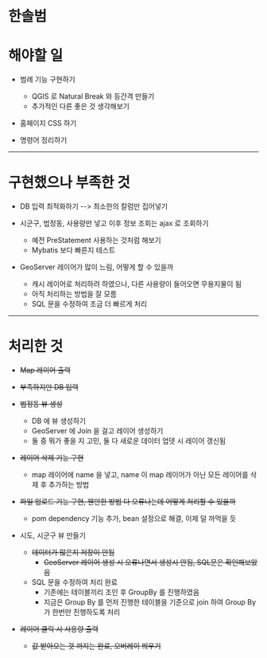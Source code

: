 # 한솔범

# 해야할 일


- 범례 기능 구현하기

  - QGIS 로 Natural Break 와 등간격 만들기
  - 추가적인 다른 좋은 것 생각해보기

- 홈페이지 CSS 하기

- 명령어 정리하기

---

# 구현했으나 부족한 것

- DB 입력 최적화하기 --> 최소한의 칼럼만 집어넣기

- 시군구, 법정동, 사용량만 넣고 이후 정보 조회는 ajax 로 조회하기

  - 예전 PreStatement 사용하는 것처럼 해보기
  - Mybatis 보다 빠른지 테스트

- GeoServer 레이어가 많이 느림, 어떻게 할 수 있을까

  - 캐시 레이어로 처리하려 하였으나, 다른 사용량이 들어오면 무용지물이 됨
  - 아직 처리하는 방법을 잘 모름
  - SQL 문을 수정하여 조금 더 빠르게 처리

---

# 처리한 것

- ~~Map 레이어 출력~~

- ~~부족하지만 DB 입력~~

- ~~법정동 뷰 생성~~

  - DB 에 뷰 생성하기
  - GeoServer 에 Join 을 걸고 레이어 생성하기
  - 둘 중 뭐가 좋을 지 고민, 둘 다 새로운 데이터 업뎃 시 레이어 갱신됨

- ~~레이어 삭제 기능 구현~~

  - map 레이어에 name 을 넣고, name 이 map 레이어가 아닌 모든 레이어를 삭제 후 추가하는 방법

- ~~파일 업로드 기능 구현, 웬만한 방법 다 오류나는데 어떻게 처리할 수 있을까~~

  - pom dependency 기능 추가, bean 설정으로 해결, 이제 덜 까먹을 듯

- 시도, 시군구 뷰 만들기

  - ~~데이터가 많은지 저장이 안됨~~
    - ~~GeoServer 레이어 생성 시 오류나면서 생성시 안됨, SQL문은 확인해보았음~~
  - SQL 문을 수정하여 처리 완료
    - 기존에는 테이블끼리 조인 후 GroupBy 를 진행하였음
    - 지금은 Group By 를 먼저 진행한 테이블을 기준으로 join 하여 Group By 가 한번만 진행하도록 처리

- ~~레이어 클릭 시 사용량 출력~~
  - ~~값 받아오는 것 까지는 완료, 오버레이 띄우기~~